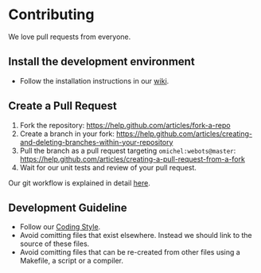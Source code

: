 # Contributing

We love pull requests from everyone.

## Install the development environment

* Follow the installation instructions in our [wiki](https://github.com/omichel/webots/wiki/).

## Create a Pull Request

1. Fork the repository: https://help.github.com/articles/fork-a-repo
2. Create a branch in your fork: https://help.github.com/articles/creating-and-deleting-branches-within-your-repository
3. Pull the branch as a pull request targeting `omichel:webots@master`: https://help.github.com/articles/creating-a-pull-request-from-a-fork
4. Wait for our unit tests and review of your pull request.

Our git workflow is explained in detail [here](https://github.com/omichel/webots/wiki/Git-workflow/).

## Development Guideline

* Follow our [Coding Style](https://github.com/omichel/webots/wiki/Coding-Style/).
* Avoid comitting files that exist elsewhere. Instead we should link to the source of these files.
* Avoid comitting files that can be re-created from other files using a Makefile, a script or a compiler.
